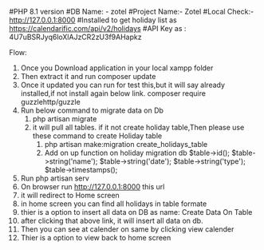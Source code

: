 #PHP 8.1 version
#DB Name: - zotel
#Project Name:-  Zotel
#Local Check:- http://127.0.0.1:8000
#Installed to get holiday list as https://calendarific.com/api/v2/holidays
#API Key  as : 4U7uBSRJyq6loXlAJzCR2zU3f9AHapkz


Flow: 
1. Once you Download application in your local xampp folder
2. Then extract it and run composer update
3. Once it updated you can run for test this,but it will say already installed,if not install again below link.
   composer require guzzlehttp/guzzle
4. Run below command to migrate data on Db
   1. php artisan migrate
   2. it will pull all tables. if it not create holiday table,Then please use these command to create Holiday table
      1. php artisan make:migration create_holidays_table
      2.  Add on up function on holiday migration db
            $table->id();
            $table->string('name');
            $table->string('date');
            $table->string('type');
            $table->timestamps();
5. Run php artisan serv
6. On browser run http://127.0.0.1:8000 this url
7. it will redirect to Home screen
  1. in home screen you can find all holidays in table formate
  2. thier is a option to insert all data on DB as name: Create Data On Table
  3. after clicking that above link, it will insert all data on db.
  4. Then you can see at calender on same by clicking view calender
  5. Thier is a option to view back to home screen
